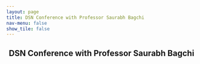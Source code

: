 ```yaml
---
layout: page
title: DSN Conference with Professor Saurabh Bagchi
nav-menu: false
show_tile: false
---
```


<!-- Main -->
<div id="main" class="alt">

  <!-- One -->
<section id="one">
	<div class="inner">
		<header class="major">
			<h1>DSN Conference with Professor Saurabh Bagchi</h1>
		</header>

<!-- Content -->
